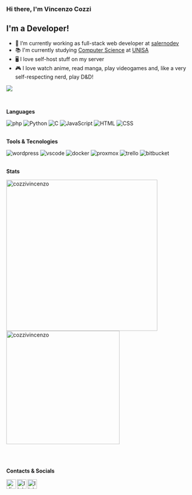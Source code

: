 <div style="background_color: #24292f">

### Hi there, I'm Vincenzo Cozzi 

## I'm a Developer!
- 👔 I’m currently working as full-stack web developer at <a target="_blank" href="https://www.salernodev.com/">salernodev</a>
- 📚 I'm currently studying <a target="_blank" href="https://corsi.unisa.it/Informatica/en/home">Computer Science</a> at <a target="_blank" href="https://web.unisa.it/en">UNISA</a>
- 🖥️ I love self-host stuff on my server
- 🎮 I love watch anime, read manga, play videogames and, like a very self-respecting nerd, play D&D!

![](https://visitor-badge.glitch.me/badge?page_id=cozzivincenzo.cozzivincenzo)

</br>

**Languages**  
<div>
    <img alt="php" src="https://img.shields.io/badge/-PHP-777BB4?style=plastic&logo=php&logoColor=black" />
    <img alt="Python" src="https://img.shields.io/badge/-Python-1a73e8?style=plastic&logo=python&logoColor=yellow" />
    <img alt="C" src="https://img.shields.io/badge/-C-46a2f1?style=plastic&logo=c&logoColor=white" />
    <img alt="JavaScript" src="https://img.shields.io/badge/-JavaScript-F7B93E?style=plastic&logo=javascript&logoColor=white" />
    <img alt="HTML" src="https://img.shields.io/badge/-HTML5-E34F26?style=plastic&logo=html5&logoColor=white" />
    <img alt="CSS" src="https://img.shields.io/badge/-CSS3-007ACC?style=plastic&logo=css3&logoColor=white" />
</div>

</br>

**Tools & Tecnologies**

<div>
    <img alt="wordpress" src="https://img.shields.io/badge/-Wordpress-21759B?style=plastic&logo=wordpress&logoColor=white" />
    <img alt="vscode" src="https://img.shields.io/badge/-vscode-007ACC?style=plastic&logo=visualstudiocode&logoColor=white" />
    <img alt="docker" src="https://img.shields.io/badge/-Docker-2496ED?style=plastic&logo=docker&logoColor=white" />
    <img alt="proxmox" src="https://img.shields.io/badge/-Proxmox-E57000?style=plastic&logo=proxmox&logoColor=black" />
    <img alt="trello" src="https://img.shields.io/badge/-Trello-0052CC?style=plastic&logo=trello&logoColor=white" />
    <img alt="bitbucket" src="https://img.shields.io/badge/-BitBucket-0052CC?style=plastic&logo=bitbucket&logoColor=white" />
</div>

</br>

**Stats**

  <img align="left" src="https://github-readme-stats.vercel.app/api?username=cozzivincenzo&show_icons=true&bg_color=171717&title_color=c40b15&text_color:e8e8e8" alt="cozzivincenzo" width="400" margin="0px"/>
  <img src="https://github-readme-stats.vercel.app/api/top-langs/?username=cozzivincenzo&layout=compact&bg_color=171717&title_color=c40b15&text_color:fff" alt="cozzivincenzo" width="300"/>

</br></br>

**Contacts & Socials**

<a href="https://discord.com/users/682322414772027443">
  <img align="left" alt="discord" width="25px" src="https://raw.githubusercontent.com/peterthehan/peterthehan/master/assets/discord.svg" />
</a>
<a href="https://www.linkedin.com/in/cozzivincenzo/">
  <img align="left" alt="linkedin" width="25px" src="https://raw.githubusercontent.com/peterthehan/peterthehan/master/assets/linkedin.svg" />
</a>
<a href="https://anilist.co/user/Minz/">
    <img align="left" alt="linkedin" width="25px" src="https://anilist.co/img/icons/icon.svg" />
</a>

</div>

